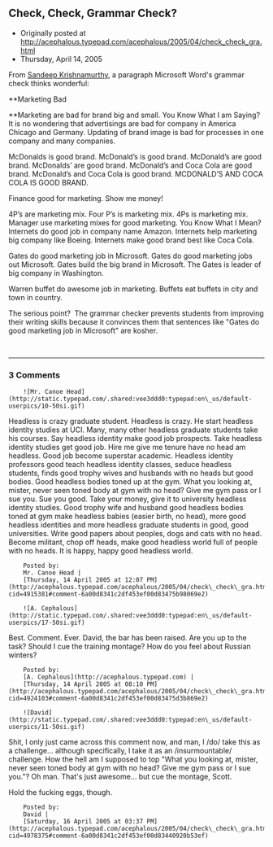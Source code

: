 ## Check, Check, Grammar Check?

 * Originally posted at http://acephalous.typepad.com/acephalous/2005/04/check_check_gra.html
 * Thursday, April 14, 2005



From [Sandeep Krishnamurthy](http://faculty.washington.edu/sandeep/check/), a paragraph Microsoft Word's grammar check thinks wonderful:

**Marketing Bad

**Marketing are bad for brand big and small. You Know What I am Saying? It is no wondering that advertisings are bad
for company in America Chicago and Germany. Updating of brand image is bad for processes
in one company and many companies. 

McDonalds is good brand. McDonald’s is good brand. McDonald’s are good brand. McDonalds’ are good brand. McDonald’s and Coca Cola are good brand. McDonald’s and Coca Cola is good brand. MCDONALD’S AND COCA COLA IS GOOD BRAND. 

Finance good for marketing. Show me money!

4P’s are marketing mix. Four P’s is marketing mix. 4Ps is
marketing mix. Manager use marketing
mixes for good marketing. You Know What
I Mean? Internets do good job in company
name Amazon. Internets help marketing
big company like Boeing. Internets make
good brand best like Coca Cola. 

Gates do good marketing job in Microsoft. Gates do good marketing jobs out
Microsoft. Gates build the big brand in
Microsoft. The Gates is leader of big
company in Washington. 

Warren buffet do awesome job in marketing. Buffets eat buffets in city and town in country.

The serious point?  The grammar checker prevents students from improving their writing skills because it convinces them that sentences like "Gates do good marketing job in Microsoft" are kosher.  

 
		

* * *

### 3 Comments 

		

                
[]()

	

		![Mr. Canoe Head](http://static.typepad.com/.shared:vee3ddd0:typepad:en\_us/default-userpics/10-50si.gif)
	

	

		

Headless is crazy graduate student.  Headless is crazy.  He start headless identity studies at UCI.  Many, many other headless graduate students take his courses.  Say headless identity make good job prospects.  Take headless identity studies get good job.  Hire me give me tenure have no head am headless.  Good job become superstar academic.  Headless identity professors good teach headless identity classes, seduce headless students, finds good trophy wives and husbands with no heads but good bodies.  Good headless bodies toned up at the gym.  What you looking at, mister, never seen toned body at gym with no head?  Give me gym pass or I sue you.  Sue you good.  Take your money, give it to university headless identity studies.  Good trophy wife and husband good headless bodies toned at gym make headless babies (easier birth, no head), more good headless identities and more headless graduate students in good, good universities.  Write good papers about peoples, dogs and cats with no head.  Become militant, chop off heads, make good headless world full of people with no heads.  It is happy, happy good headless world.

	

		Posted by:
		Mr. Canoe Head |
		[Thursday, 14 April 2005 at 12:07 PM](http://acephalous.typepad.com/acephalous/2005/04/check\_check\_gra.html?cid=4915381#comment-6a00d8341c2df453ef00d83475b98069e2)

[]()

	

		![A. Cephalous](http://static.typepad.com/.shared:vee3ddd0:typepad:en\_us/default-userpics/17-50si.gif)
	

	

		

Best.  Comment.  Ever.  David, the bar has been raised.  Are you up to the task?  Should I cue the training montage?  How do you feel about Russian winters?

	

		Posted by:
		[A. Cephalous](http://acephalous.typepad.com) |
		[Thursday, 14 April 2005 at 08:10 PM](http://acephalous.typepad.com/acephalous/2005/04/check\_check\_gra.html?cid=4924103#comment-6a00d8341c2df453ef00d83475d3b869e2)

[]()

	

		![David](http://static.typepad.com/.shared:vee3ddd0:typepad:en\_us/default-userpics/11-50si.gif)
	

	

		

Shit, I only just came across this comment now, and man, I /do/ take this as a challenge... although specifically, I take it as an /insurmountable/ challenge. How the hell am I supposed to top "What you looking at, mister, never seen toned body at gym with no head? Give me gym pass or I sue you."? Oh man. That's just awesome... but cue the montage, Scott. 

Hold the fucking eggs, though.

	

		Posted by:
		David |
		[Saturday, 16 April 2005 at 03:37 PM](http://acephalous.typepad.com/acephalous/2005/04/check\_check\_gra.html?cid=4978375#comment-6a00d8341c2df453ef00d83440920b53ef)

		

        